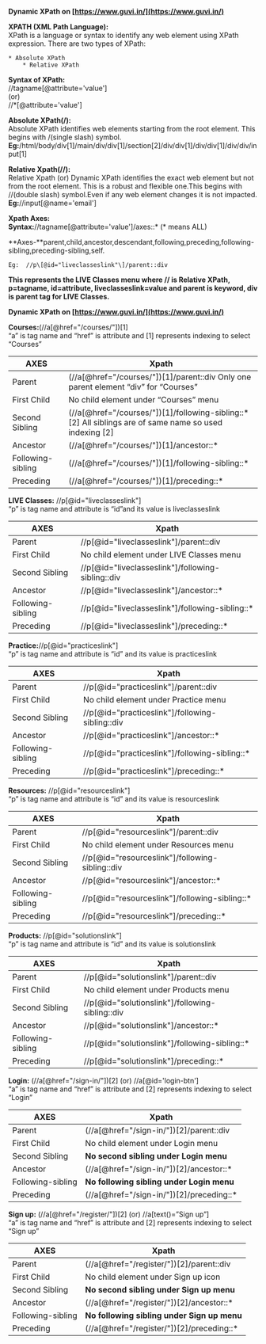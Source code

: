 **Dynamic XPath on [https://www.guvi.in/](https://www.guvi.in/)**

**XPATH (XML Path Language):**  
	XPath is a language or syntax to identify any web element using XPath expression. There are two types of XPath:

	* Absolute XPath  
        * Relative XPath

**Syntax of XPath:**   
	//tagname\[@attribute='value'\]  
		(or)  
	//\*\[@attribute='value'\]

**Absolute XPath(/):**  
	Absolute XPath identifies web elements starting from the root element. This begins with  /(single slash) symbol.  
**Eg:**/html/body/div\[1\]/main/div/div\[1\]/section\[2\]/div/div\[1\]/div/div\[1\]/div/div/input\[1\]

**Relative Xpath(//):**  
	Relative Xpath (or) Dynamic XPath identifies the exact web element but not from the root element. This is a robust and flexible one.This begins with  //(double slash) symbol.Even if any web element changes it is not impacted.  
**Eg:**//input\[@name='email'\]

**Xpath Axes:**   
	**Syntax:**//tagname\[@attribute='value'\]/axes::\*  (\* means ALL)

**Axes-**parent,child,ancestor,descendant,following,preceding,following-sibling,preceding-sibling,self.

	Eg:  //p\[@id="liveclasseslink"\]/parent::div

**This represents the LIVE Classes menu where // is Relative XPath, p=tagname, id=attribute, liveclasseslink=value and parent is keyword, div is parent tag for LIVE Classes.**

**Dynamic XPath on [https://www.guvi.in/](https://www.guvi.in/)**

**Courses:**(//a\[@href="/courses/"\])\[1\]  
“a” is tag name and “href” is attribute and \[1\] represents indexing to select “Courses”

| AXES | Xpath |
| ----- | ----- |
| Parent | (//a\[@href="/courses/"\])\[1\]/parent::div Only one parent element “div” for “Courses” |
| First Child  | No child element under “Courses” menu  |
| Second Sibling  | (//a\[@href="/courses/"\])\[1\]/following-sibling::\*\[2\] All siblings are of same name so used indexing \[2\] |
| Ancestor  | (//a\[@href="/courses/"\])\[1\]/ancestor::\*  |
| Following-sibling  | (//a\[@href="/courses/"\])\[1\]/following-sibling::\*  |
| Preceding  | (//a\[@href="/courses/"\])\[1\]/preceding::\* |

**LIVE Classes:** //p\[@id="liveclasseslink"\]  
“p” is tag name and attribute is “id”and its value is liveclasseslink

| AXES | Xpath |
| ----- | ----- |
| Parent | //p\[@id="liveclasseslink"\]/parent::div |
| First Child  | No child element under LIVE Classes menu  |
| Second Sibling  | //p\[@id="liveclasseslink"\]/following-sibling::div |
| Ancestor  | //p\[@id="liveclasseslink"\]/ancestor::\* |
| Following-sibling  | //p\[@id="liveclasseslink"\]/following-sibling::\* |
| Preceding  | //p\[@id="liveclasseslink"\]/preceding::\* |

**Practice:**//p\[@id="practiceslink"\]  
“p” is tag name and attribute is “id” and its value is practiceslink

| AXES | Xpath |
| ----- | ----- |
| Parent | //p\[@id="practiceslink"\]/parent::div |
| First Child  | No child element under Practice menu |
| Second Sibling  | //p\[@id="practiceslink"\]/following-sibling::div |
| Ancestor  | //p\[@id="practiceslink"\]/ancestor::\* |
| Following-sibling  | //p\[@id="practiceslink"\]/following-sibling::\* |
| Preceding  | //p\[@id="practiceslink"\]/preceding::\* |

**Resources:** //p\[@id="resourceslink"\]  
“p” is tag name and attribute is “id” and its value is resourceslink

| AXES | Xpath |
| ----- | ----- |
| Parent | //p\[@id="resourceslink"\]/parent::div |
| First Child  | No child element under Resources menu |
| Second Sibling  | //p\[@id="resourceslink"\]/following-sibling::div |
| Ancestor  | //p\[@id="resourceslink"\]/ancestor::\* |
| Following-sibling  | //p\[@id="resourceslink"\]/following-sibling::\* |
| Preceding  | //p\[@id="resourceslink"\]/preceding::\* |

**Products:** //p\[@id="solutionslink"\]  
“p” is tag name and attribute is “id” and its value is solutionslink

| AXES | Xpath |
| ----- | ----- |
| Parent | //p\[@id="solutionslink"\]/parent::div |
| First Child  | No child element under Products menu |
| Second Sibling  | //p\[@id="solutionslink"\]/following-sibling::div |
| Ancestor  | //p\[@id="solutionslink"\]/ancestor::\* |
| Following-sibling  | //p\[@id="solutionslink"\]/following-sibling::\* |
| Preceding  | //p\[@id="solutionslink"\]/preceding::\* |

**Login:** (//a\[@href="/sign-in/"\])\[2\]  (or)  //a\[@id='login-btn'\]    
“a” is tag name and “href” is attribute and \[2\] represents indexing to select “Login”

| AXES | Xpath |
| ----- | ----- |
| Parent | (//a\[@href="/sign-in/"\])\[2\]/parent::div |
| First Child  | No child element under Login menu |
| Second Sibling  | **No second sibling under Login menu**  |
| Ancestor  | (//a\[@href="/sign-in/"\])\[2\]/ancestor::\* |
| Following-sibling  | **No following sibling under Login menu**  |
| Preceding  | (//a\[@href="/sign-in/"\])\[2\]/preceding::\* |

**Sign up:** (//a\[@href="/register/"\])\[2\] (or)  //a\[text()=”Sign up”\]  
“a” is tag name and “href” is attribute and \[2\] represents indexing to select “Sign up”

| AXES | Xpath |
| ----- | ----- |
| Parent | (//a\[@href="/register/"\])\[2\]/parent::div |
| First Child  | No child element under Sign up icon |
| Second Sibling  | **No second sibling under Sign up menu**  |
| Ancestor  | (//a\[@href="/register/"\])\[2\]/ancestor::\* |
| Following-sibling  | **No following sibling under Sign up menu** |
| Preceding  | (//a\[@href="/register/"\])\[2\]/preceding::\* |

